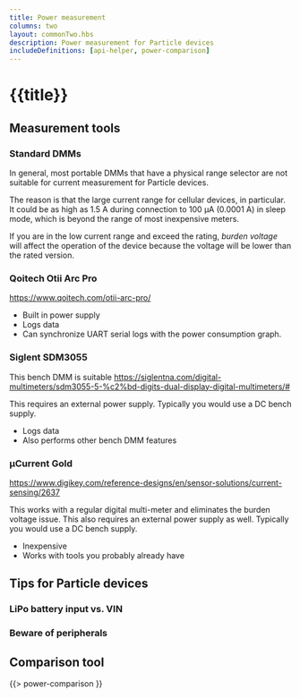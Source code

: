 ```yaml
---
title: Power measurement
columns: two
layout: commonTwo.hbs
description: Power measurement for Particle devices
includeDefinitions: [api-helper, power-comparison]
---
```


# {{title}}

## Measurement tools

### Standard DMMs

In general, most portable DMMs that have a physical range selector are not suitable for current measurement for Particle devices. 

The reason is that the large current range for cellular devices, in particular. It could be as high as 1.5 A during connection to 100 µA (0.0001 A) in sleep mode, which is beyond the range of most inexpensive meters.

If you are in the low current range and exceed the rating, *burden voltage* will affect the operation of the device because the voltage will be lower than the rated version.

### Qoitech Otii Arc Pro

https://www.qoitech.com/otii-arc-pro/

- Built in power supply
- Logs data
- Can synchronize UART serial logs with the power consumption graph.

### Siglent SDM3055

This bench DMM is suitable 
https://siglentna.com/digital-multimeters/sdm3055-5-%c2%bd-digits-dual-display-digital-multimeters/#

This requires an external power supply. Typically you would use a DC bench supply.

- Logs data
- Also performs other bench DMM features

### µCurrent Gold

https://www.digikey.com/reference-designs/en/sensor-solutions/current-sensing/2637

This works with a regular digital multi-meter and eliminates the burden voltage issue. This also requires an external power supply as well. Typically you would use a DC bench supply.

- Inexpensive
- Works with tools you probably already have

## Tips for Particle devices

### LiPo battery input vs. VIN

### Beware of peripherals


## Comparison tool

{{> power-comparison }}
